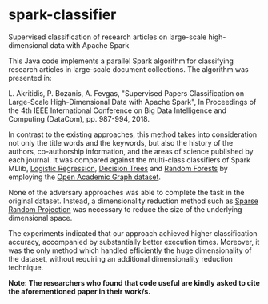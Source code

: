 # spark-classifier
Supervised classification of research articles on large-scale high-dimensional data with Apache Spark

This Java code implements a parallel Spark algorithm for classifying research articles in large-scale document collections. The algorithm was presented in:

L. Akritidis, P. Bozanis, A. Fevgas, "Supervised Papers Classification on Large-Scale High-Dimensional Data with Apache Spark", In Proceedings of the 4th IEEE International Conference on Big Data Intelligence and Computing (DataCom), pp. 987-994, 2018. 

In contrast to the existing approaches, this method takes into consideration not only the title words and the keywords, but also  the history of the authors, co-authorship information, and the areas of science published by each journal. It was compared against the multi-class classifiers of Spark MLlib, [Logistic Regression](https://spark.apache.org/docs/latest/ml-classification-regression.html#logistic-regression), [Decision Trees](https://spark.apache.org/docs/latest/ml-classification-regression.html#decision-tree-classifier) and [Random Forests](https://spark.apache.org/docs/latest/ml-classification-regression.html#random-forest-classifier) by employing the [Open Academic Graph dataset](https://www.openacademic.ai/oag/).

None of the adversary approaches was able to complete the task in the original dataset. Instead, a dimensionality reduction method such as [Sparse Random Projection](https://github.com/SashiDareddy/RandomProjection) was necessary to reduce the size of the underlying dimensional space.

The experiments indicated that our approach achieved higher classification accuracy, accompanied by substantially better execution times. Moreover, it was the only method which handled efficiently the huge dimensionality of the dataset, without requiring an additional dimensionality reduction technique.

**Note: The researchers who found that code useful are kindly asked to cite the aforementioned paper in their work/s.**


